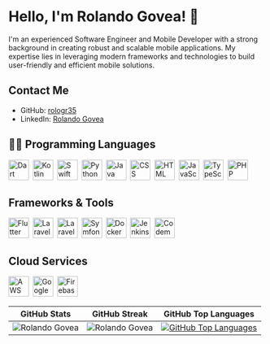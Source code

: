 # Hello, I'm Rolando Govea! 👋

I'm an experienced Software Engineer and Mobile Developer with a strong background in creating robust and scalable mobile applications. My expertise lies in leveraging modern frameworks and technologies to build user-friendly and efficient mobile solutions.

## Contact Me

- GitHub: [rologr35](https://github.com/rologr35)
- LinkedIn: [Rolando Govea](https://www.linkedin.com/in/rolando-govea/)

## 👨‍💻 Programming Languages

<img src="https://cdn.jsdelivr.net/gh/devicons/devicon/icons/dart/dart-original.svg" alt="Dart" width="40" height="40" />&nbsp;
<img src="https://cdn.jsdelivr.net/gh/devicons/devicon/icons/kotlin/kotlin-original.svg" alt="Kotlin" width="40" height="40" />&nbsp;
<img src="https://cdn.jsdelivr.net/gh/devicons/devicon/icons/swift/swift-original.svg" alt="Swift" width="40" height="40" />&nbsp;
<img src="https://cdn.jsdelivr.net/gh/devicons/devicon/icons/python/python-original.svg" alt="Python" width="40" height="40" />&nbsp;
<img src="https://cdn.jsdelivr.net/gh/devicons/devicon/icons/java/java-original.svg" alt="Java" width="40" height="40" />&nbsp;
<img src="https://cdn.jsdelivr.net/gh/devicons/devicon/icons/css3/css3-original.svg" alt="CSS" width="40" height="40" />&nbsp;
<img src="https://cdn.jsdelivr.net/gh/devicons/devicon/icons/html5/html5-original.svg" alt="HTML" width="40" height="40" />&nbsp;
<img src="https://cdn.jsdelivr.net/gh/devicons/devicon/icons/javascript/javascript-original.svg" alt="JavaScript" width="40" height="40" />&nbsp;
<img src="https://cdn.jsdelivr.net/gh/devicons/devicon/icons/typescript/typescript-original.svg" alt="TypeScript" width="40" height="40" />&nbsp;
<img src="https://cdn.jsdelivr.net/gh/devicons/devicon/icons/php/php-original.svg" alt="PHP" width="40" height="40" />&nbsp;

## Frameworks & Tools

<img src="https://cdn.jsdelivr.net/gh/devicons/devicon/icons/flutter/flutter-original.svg" alt="Flutter" width="40" height="40" />&nbsp;
<img src="https://cdn.jsdelivr.net/gh/devicons/devicon/icons/vuejs/vuejs-original.svg" alt="Laravel" width="40" height="40" />&nbsp;
<img src="https://cdn.jsdelivr.net/gh/devicons/devicon/icons/laravel/laravel-original.svg" alt="Laravel" width="40" height="40" />&nbsp;
<img src="https://cdn.jsdelivr.net/gh/devicons/devicon/icons/symfony/symfony-original.svg" alt="Symfony" width="40" height="40" />&nbsp;
<img src="https://cdn.jsdelivr.net/gh/devicons/devicon/icons/docker/docker-original.svg" alt="Docker" width="40" height="40" />&nbsp;
<img src="https://cdn.jsdelivr.net/gh/devicons/devicon/icons/jenkins/jenkins-original.svg" alt="Jenkins" width="40" height="40" />&nbsp;
<img src="https://codemagic.io/landing-assets/svg/logo.svg" alt="Codemagic" height="40" />&nbsp;

## Cloud Services

<img src="https://cdn.jsdelivr.net/gh/devicons/devicon/icons/amazonwebservices/amazonwebservices-original.svg" alt="AWS" width="40" height="40" />&nbsp;
<img src="https://cdn.jsdelivr.net/gh/devicons/devicon/icons/googlecloud/googlecloud-original.svg" alt="Google Cloud" width="40" height="40" />&nbsp;
<img src="https://cdn.jsdelivr.net/gh/devicons/devicon/icons/firebase/firebase-plain.svg" alt="Firebase" width="40" height="40" />&nbsp;


| GitHub Stats  | GitHub Streak           | GitHub Top Languages  |
| ------- | ---------------- | ---------------------------------- |
| ![Rolando Govea](https://github-stats-profile.vercel.app/api?username=rologr35&show_icons=true&locale=en&theme=dark&hide_border=true&layout=compact&hide=html,javascript,CSS,PowerShell&langs_count=9)    | ![Rolando Govea](https://github-readme-streak-stats.herokuapp.com/?user=rologr35&theme=dark&hide_border=true&layout=compact&hide=html,javascript,CSS,PowerShell&langs_count=9) | [![GitHub Top Languages](https://github-readme-stats.vercel.app/api/top-langs/?username=rologr35&theme=dark&hide_border=true&layout=compact&hide=html,javascript,CSS,PowerShell&langs_count=9)](https://github.com/rologr35) |
